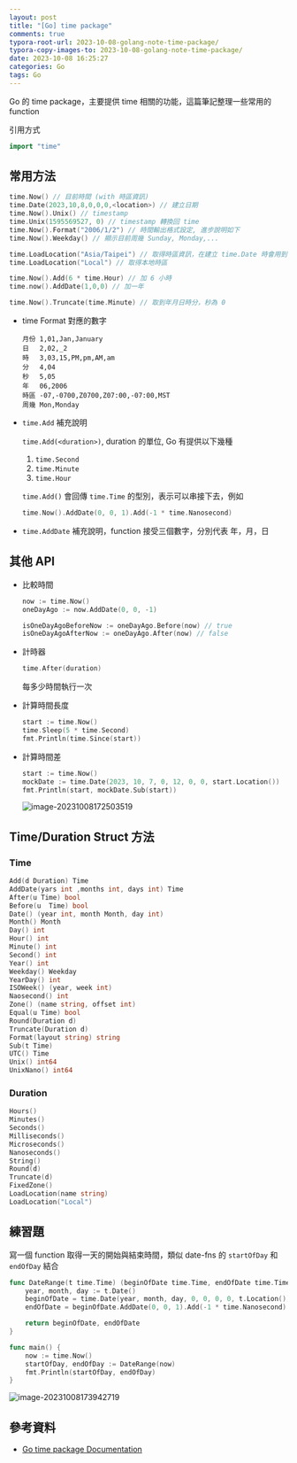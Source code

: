 ```yaml
---
layout: post
title: "[Go] time package"
comments: true
typora-root-url: 2023-10-08-golang-note-time-package/
typora-copy-images-to: 2023-10-08-golang-note-time-package/
date: 2023-10-08 16:25:27
categories: Go
tags: Go
---
```


Go 的 time package，主要提供 time 相關的功能，這篇筆記整理一些常用的 function

<!-- more -->

引用方式

```go
import "time"
```

## 常用方法

```go
time.Now() // 目前時間 (with 時區資訊)
time.Date(2023,10,8,0,0,0,<location>) // 建立日期
time.Now().Unix() // timestamp
time.Unix(1595569527, 0) // timestamp 轉換回 time
time.Now().Format("2006/1/2") // 時間輸出格式設定, 進步說明如下
time.Now().Weekday() // 顯示目前周幾 Sunday, Monday,...

time.LoadLocation("Asia/Taipei") // 取得時區資訊，在建立 time.Date 時會用到
time.LoadLocation("Local") // 取得本地時區

time.Now().Add(6 * time.Hour) // 加 6 小時
time.now().AddDate(1,0,0) // 加一年

time.Now().Truncate(time.Minute) // 取到年月日時分，秒為 0

```

- time Format 對應的數字

  ```subunit
  月份 1,01,Jan,January
  日　 2,02,_2
  時　 3,03,15,PM,pm,AM,am
  分　 4,04
  秒　 5,05
  年　 06,2006
  時區 -07,-0700,Z0700,Z07:00,-07:00,MST
  周幾 Mon,Monday
  ```

- `time.Add` 補充說明

  `time.Add(<duration>)`, duration 的單位, Go 有提供以下幾種

  1. `time.Second`
  2. `time.Minute`
  3. `time.Hour`

  `time.Add()` 會回傳 `time.Time` 的型別，表示可以串接下去，例如

  ```go
  time.Now().AddDate(0, 0, 1).Add(-1 * time.Nanosecond)
  ```

- `time.AddDate` 補充說明，function 接受三個數字，分別代表 年，月，日

## 其他 API

- 比較時間

    ```go
    now := time.Now()
    oneDayAgo := now.AddDate(0, 0, -1)
    
    isOneDayAgoBeforeNow := oneDayAgo.Before(now) // true
    isOneDayAgoAfterNow := oneDayAgo.After(now) // false
    ```
    
- 計時器

    ```go
    time.After(duration)
    ```

    每多少時間執行一次

- 計算時間長度

    ```go
    start := time.Now()
    time.Sleep(5 * time.Second)
    fmt.Println(time.Since(start))
    ```

- 計算時間差

    ```go
    start := time.Now()
    mockDate := time.Date(2023, 10, 7, 0, 12, 0, 0, start.Location())
    fmt.Println(start, mockDate.Sub(start))
    ```

    ![image-20231008172503519](image-20231008172503519.png)



## Time/Duration Struct 方法

### Time

```go
Add(d Duration) Time
AddDate(yars int ,months int, days int) Time
After(u Time) bool
Before(u  Time) bool
Date() (year int, month Month, day int)
Month() Month
Day() int
Hour() int
Minute() int
Second() int
Year() int 
Weekday() Weekday 
YearDay() int 
ISOWeek() (year, week int)
Naosecond() int 
Zone() (name string, offset int)
Equal(u Time) bool 
Round(Duration d)
Truncate(Duration d)
Format(layout string) string
Sub(t Time) 
UTC() Time 
Unix() int64 
UnixNano() int64 
```

### Duration

```go
Hours()
Minutes()
Seconds()
Milliseconds()
Microseconds()
Nanoseconds()
String()
Round(d)
Truncate(d)
FixedZone()
LoadLocation(name string)
LoadLocation("Local")
```

## 練習題

寫一個 function 取得一天的開始與結束時間，類似 date-fns 的 `startOfDay` 和 `endOfDay` 結合

```go
func DateRange(t time.Time) (beginOfDate time.Time, endOfDate time.Time) {
	year, month, day := t.Date()
	beginOfDate = time.Date(year, month, day, 0, 0, 0, 0, t.Location())
	endOfDate = beginOfDate.AddDate(0, 0, 1).Add(-1 * time.Nanosecond)

	return beginOfDate, endOfDate
}

func main() {
	now := time.Now()
	startOfDay, endOfDay := DateRange(now)
	fmt.Println(startOfDay, endOfDay)
}

```

![image-20231008173942719](image-20231008173942719.png)

## 參考資料

- [Go time package Documentation](https://pkg.go.dev/time)







